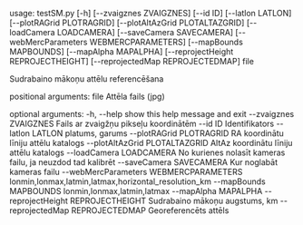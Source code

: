 ﻿usage: testSM.py [-h] [--zvaigznes ZVAIGZNES] [--id ID] [--latlon LATLON]
                 [--plotRAGrid PLOTRAGRID] [--plotAltAzGrid PLOTALTAZGRID]
                 [--loadCamera LOADCAMERA] [--saveCamera SAVECAMERA]
                 [--webMercParameters WEBMERCPARAMETERS]
                 [--mapBounds MAPBOUNDS] [--mapAlpha MAPALPHA]
                 [--reprojectHeight REPROJECTHEIGHT]
                 [--reprojectedMap REPROJECTEDMAP]
                 file

Sudrabaino mākoņu attēlu referencēšana

positional arguments:
  file                  Attēla fails (jpg)

optional arguments:
  -h, --help            show this help message and exit
  --zvaigznes ZVAIGZNES
                        Fails ar zvaigžņu pikseļu koordinātēm
  --id ID               Identifikators
  --latlon LATLON       platums, garums
  --plotRAGrid PLOTRAGRID
                        RA koordinātu līniju attēlu katalogs
  --plotAltAzGrid PLOTALTAZGRID
                        AltAz koordinātu līniju attēlu katalogs
  --loadCamera LOADCAMERA
                        No kurienes nolasīt kameras failu, ja neuzdod tad
                        kalibrēt
  --saveCamera SAVECAMERA
                        Kur noglabāt kameras failu
  --webMercParameters WEBMERCPARAMETERS
                        lonmin,lonmax,latmin,latmax,horizontal_resolution_km
  --mapBounds MAPBOUNDS
                        lonmin,lonmax,latmin,latmax
  --mapAlpha MAPALPHA
  --reprojectHeight REPROJECTHEIGHT
                        Sudrabaino mākoņu augstums, km
  --reprojectedMap REPROJECTEDMAP
                        Georeferencēts attēls